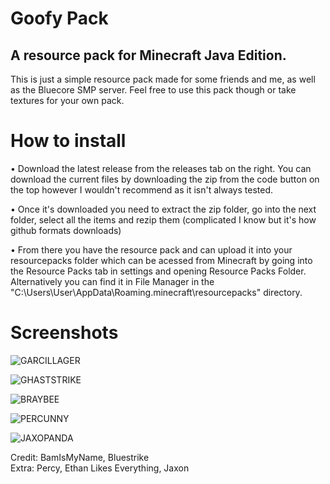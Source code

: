 # Goofy Pack
A resource pack for Minecraft Java Edition.
-------------------------------------------
This is just a simple resource pack made for some friends and me, as well as the Bluecore SMP server. Feel free to use this pack though or take textures for your own pack.

# How to install

• Download the latest release from the releases tab on the right. You can download the current files by downloading the zip from the code button on the top however I wouldn't recommend as it isn't always tested.

• Once it's downloaded you need to extract the zip folder, go into the next folder, select all the items and rezip them (complicated I know but it's how github formats downloads)

• From there you have the resource pack and can upload it into your resourcepacks folder which can be acessed from Minecraft by going into the Resource Packs tab in settings and opening Resource Packs Folder.\
Alternatively you can find it in File Manager in the "C:\Users\User\AppData\Roaming\.minecraft\resourcepacks" directory.

# Screenshots

![GARCILLAGER](https://github.com/bamismyname/Goofy-Pack/assets/95554321/22cd97d2-29cf-467e-85b6-3c4b3ac68c0d)

![GHASTSTRIKE](https://github.com/bamismyname/Goofy-Pack/assets/95554321/e4224bdd-ddbc-49e4-9fb2-ce1442ee40fb)

![BRAYBEE](https://github.com/bamismyname/Goofy-Pack/assets/95554321/88bbe5c2-02db-4612-adee-4d2ad62001bb)

![PERCUNNY](https://github.com/bamismyname/Goofy-Pack/assets/95554321/1774e95e-778e-4048-9f1d-56a9a7918a17)

![JAXOPANDA](https://github.com/bamismyname/Goofy-Pack/assets/95554321/d7cce673-4a63-43f6-b36b-34dbfb4f8664)

Credit: BamIsMyName, Bluestrike\
Extra: Percy, Ethan Likes Everything, Jaxon
